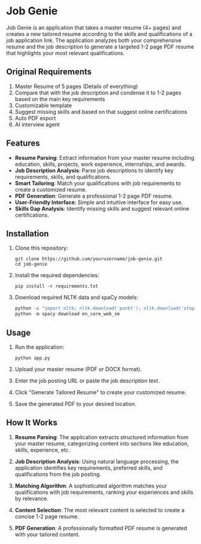 # Job Genie

Job Genie is an application that takes a master resume (4+ pages) and creates a new tailored resume according to the skills and qualifications of a job application link. The application analyzes both your comprehensive resume and the job description to generate a targeted 1-2 page PDF resume that highlights your most relevant qualifications.

## Original Requirements

1. Master Resume of 5 pages (Details of everything)
2. Compare that with the job description and condense it to 1-2 pages based on the main key requirements
3. Customizable template
4. Suggest missing skills and based on that suggest online certifications
5. Auto PDF export
6. AI interview agent

## Features

- **Resume Parsing**: Extract information from your master resume including education, skills, projects, work experience, internships, and awards.
- **Job Description Analysis**: Parse job descriptions to identify key requirements, skills, and qualifications.
- **Smart Tailoring**: Match your qualifications with job requirements to create a customized resume.
- **PDF Generation**: Generate a professional 1-2 page PDF resume.
- **User-Friendly Interface**: Simple and intuitive interface for easy use.
- **Skills Gap Analysis**: Identify missing skills and suggest relevant online certifications.

## Installation

1. Clone this repository:
   ```
   git clone https://github.com/yourusername/job-genie.git
   cd job-genie
   ```

2. Install the required dependencies:
   ```
   pip install -r requirements.txt
   ```

3. Download required NLTK data and spaCy models:
   ```python
   python -c "import nltk; nltk.download('punkt'); nltk.download('stopwords'); nltk.download('wordnet')"
   python -m spacy download en_core_web_sm
   ```

## Usage

1. Run the application:
   ```
   python app.py
   ```

2. Upload your master resume (PDF or DOCX format).

3. Enter the job posting URL or paste the job description text.

4. Click "Generate Tailored Resume" to create your customized resume.

5. Save the generated PDF to your desired location.

## How It Works

1. **Resume Parsing**: The application extracts structured information from your master resume, categorizing content into sections like education, skills, experience, etc.

2. **Job Description Analysis**: Using natural language processing, the application identifies key requirements, preferred skills, and qualifications from the job posting.

3. **Matching Algorithm**: A sophisticated algorithm matches your qualifications with job requirements, ranking your experiences and skills by relevance.

4. **Content Selection**: The most relevant content is selected to create a concise 1-2 page resume.

5. **PDF Generation**: A professionally formatted PDF resume is generated with your tailored content.